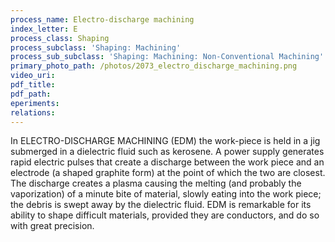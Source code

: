 ```yaml
---
process_name: Electro-discharge machining
index_letter: E
process_class: Shaping
process_subclass: 'Shaping: Machining'
process_sub_subclass: 'Shaping: Machining: Non-Conventional Machining'
primary_photo_path: /photos/2073_electro_discharge_machining.png
video_uri:
pdf_title:
pdf_path:
eperiments:
relations:
---
```


In ELECTRO-DISCHARGE MACHINING (EDM) the work-piece is held in a jig submerged in a dielectric fluid such as kerosene. A power supply generates rapid electric pulses that create a discharge between the work piece and an electrode (a shaped graphite form) at the point of which the two are closest. The discharge creates a plasma causing the melting (and probably the vaporization) of a minute bite of material, slowly eating into the work piece; the debris is swept away by the dielectric fluid. EDM is remarkable for its ability to shape difficult materials, provided they are conductors, and do so with great precision.